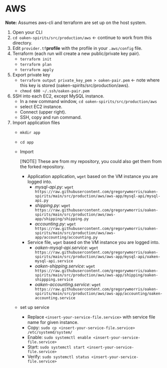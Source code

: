 # AWS

**Note:** Assumes aws-cli and terraform are set up on the host system.

1. Open your CLI
1. `cd oaken-spirits/src/production/aws` <- continue to work from this directory.
1. Edit `provider.tf`**profile** with the profile in your `.aws/config` file.
1. Terraform (each run will create a new public/private key pair).
    - `terraform init`
    - `terraform plan`
    - `terraform apply`
1. Export private key
    - `terraform output private_key_pem > oaken-pair.pem` <- note where this key is stored (oaken-spirits/src/production/aws).
    - `chmod 600 ~/.ssh/oaken-pair.pem`
1. SSH into each EC2, except MySQL instance.
    - In a new command window, `cd oaken-spirits/src/production/aws`
    - select EC2 instance.
    - Connect (upper right).
    - SSH, copy and run command.
1. Import application files
    - `mkdir app`
    - `cd app`
    - Import

        [!NOTE]
        These are from my repository, you could also get them from the forked repository.

        - Application application, `wget` based on the VM instance you are logged into.
            - *mysql-api.py*: `wget https://raw.githubusercontent.com/gregorywmorris/oaken-spirits/main/src/production/aws/aws-app/mysql-api/mysql-api.py`
            - *shipping.py*: `wget https://raw.githubusercontent.com/gregorywmorris/oaken-spirits/main/src/production/aws/aws-app/shipping/shipping.py`
            - *accounting.py*: `wget https://raw.githubusercontent.com/gregorywmorris/oaken-spirits/main/src/production/aws/aws-app/accounting/accounting.py`
        - Service file, `wget` based on the VM instance you are logged into.
            - *oaken-mysql-api.service*: `wget https://raw.githubusercontent.com/gregorywmorris/oaken-spirits/main/src/production/aws/aws-app/mysql-api/oaken-mysql-api.service`
            - *oaken-shipping.service*: `wget https://raw.githubusercontent.com/gregorywmorris/oaken-spirits/main/src/production/aws/aws-app/shipping/oaken-shippping.service`
            - *oaken-accounting.service*: `wget https://raw.githubusercontent.com/gregorywmorris/oaken-spirits/main/src/production/aws/aws-app/accounting/oaken-accounting.service`
    - set up service
        - Replace `<insert-your-service-file.service>` with service file name for given instance.
        - Copy: `sudo cp <insert-your-service-file.service> /etc/systemd/system/`
        - Enable: `sudo systemctl enable <insert-your-service-file.service>`
        - Start: `sudo systemctl start <insert-your-service-file.service>`
        - Verify: `sudo systemctl status <insert-your-service-file.service>`

